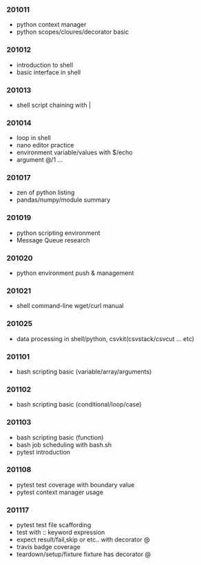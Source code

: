 ### 201011

- python context manager
- python scopes/cloures/decorator basic

### 201012

- introduction to shell
- basic interface in shell

### 201013

- shell script chaining with |

### 201014

- loop in shell
- nano editor practice
- environment variable/values with $/echo
- argument $@/$1 ...

### 201017

- zen of python listing
- pandas/numpy/module summary

### 201019

- python scripting environment
- Message Queue research

### 201020

- python environment push & management

### 201021

- shell command-line wget/curl manual

### 201025

- data processing in shell/python, csvkit(csvstack/csvcut ... etc)

### 201101

- bash scripting basic (variable/array/arguments)

### 201102

- bash scripting basic (conditional/loop/case)

### 201103

- bash scripting basic (function)
- bash job scheduling with bash.sh
- pytest introduction

### 201108

- pytest test coverage with boundary value
- pytest context manager usage

### 201117

- pytest test file scaffording
- test with :: keyword expression
- expect result/fail,skip or etc.. with decorator @
- travis badge coverage
- teardown/setup/fixture fixture has decorator @
